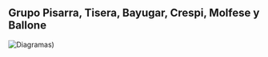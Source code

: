 ## Grupo Pisarra, Tisera, Bayugar, Crespi, Molfese y Ballone ##

![Diagramas](https://github.com/franbayugar/integradorArquitecturas/tree/main/TP2/doc/tpe2.png))
